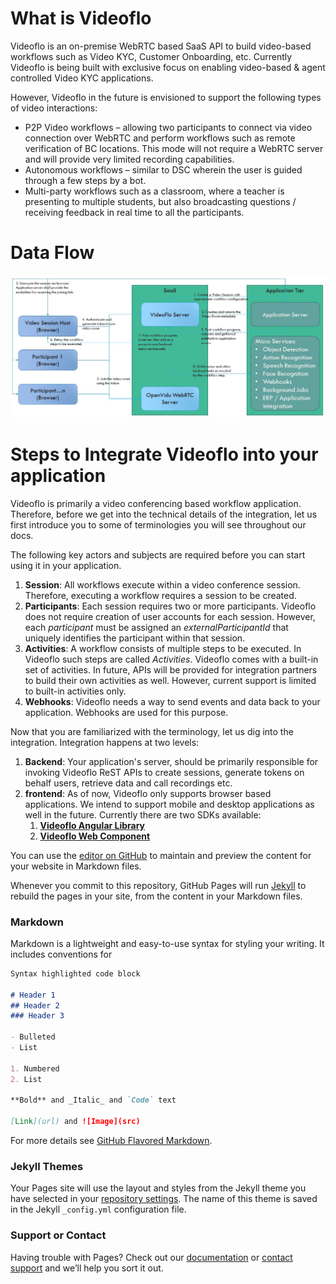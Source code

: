 # What is Videoflo
Videoflo is an on-premise WebRTC based SaaS API to build video-based workflows such as Video KYC, Customer Onboarding, etc. Currently Videoflo is being built with exclusive focus on enabling video-based & agent controlled Video KYC applications.

However, Videoflo in the future is envisioned to support the following types of video interactions:
- P2P Video workflows – allowing two participants to connect via video connection over WebRTC and perform workflows such as remote verification of BC locations. This mode will not require a WebRTC server and will provide very limited recording capabilities.
- Autonomous workflows – similar to DSC wherein the user is guided through a few steps by a bot.
- Multi-party workflows such as a classroom, where a teacher is presenting to multiple students, but also broadcasting questions / receiving feedback in real time to all the participants.

# Data Flow
![Data Flow](images/data-flow.jpg)

# Steps to Integrate Videoflo into your application
Videoflo is primarily a video conferencing based workflow application. Therefore, before we get into the technical details of the integration, let us first introduce you to some of terminologies you will see throughout our docs.

The following key actors and subjects are required before you can start using it in your application.
1. **Session**: All workflows execute within a video conference session. Therefore, executing a workflow requires a session to be created.
2. **Participants**: Each session requires two or more participants. Videoflo does not require creation of user accounts for each session. However, each *participant* must be assigned an *externalParticipantId* that uniquely identifies the participant within that session.
3. **Activities**: A workflow consists of multiple steps to be executed. In Videoflo such steps are called *Activities*. Videoflo comes with a built-in set of activities. In future, APIs will be provided for integration partners to build their own activities as well. However, current support is limited to built-in activities only.
4. **Webhooks**: Videoflo needs a way to send events and data back to your application. Webhooks are used for this purpose.

Now that you are familiarized with the terminology, let us dig into the integration. Integration happens at two levels:
1. **Backend**: Your application's server, should be primarily responsible for invoking Videoflo ReST APIs to create sessions, generate tokens on behalf users, retrieve data and call recordings etc.
2. **frontend**: As of now, Videoflo only supports browser based applications. We intend to support mobile and desktop applications as well in the future. Currently there are two SDKs available:
   1. **[Videoflo Angular Library](docs/angular-library.md)**
   2. **[Videoflo Web Component](docs/web-component.md)**


You can use the [editor on GitHub](https://github.com/botaiml/videoflo-sdk/edit/main/README.md) to maintain and preview the content for your website in Markdown files.

Whenever you commit to this repository, GitHub Pages will run [Jekyll](https://jekyllrb.com/) to rebuild the pages in your site, from the content in your Markdown files.

### Markdown

Markdown is a lightweight and easy-to-use syntax for styling your writing. It includes conventions for

```markdown
Syntax highlighted code block

# Header 1
## Header 2
### Header 3

- Bulleted
- List

1. Numbered
2. List

**Bold** and _Italic_ and `Code` text

[Link](url) and ![Image](src)
```

For more details see [GitHub Flavored Markdown](https://guides.github.com/features/mastering-markdown/).

### Jekyll Themes

Your Pages site will use the layout and styles from the Jekyll theme you have selected in your [repository settings](https://github.com/botaiml/videoflo-sdk/settings/pages). The name of this theme is saved in the Jekyll `_config.yml` configuration file.

### Support or Contact

Having trouble with Pages? Check out our [documentation](https://docs.github.com/categories/github-pages-basics/) or [contact support](https://support.github.com/contact) and we’ll help you sort it out.
